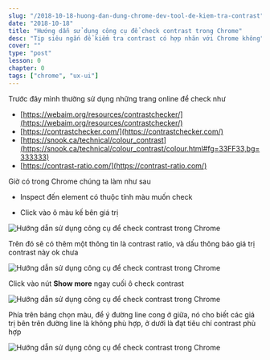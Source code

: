 ```yaml
---
slug: "/2018-10-18-huong-dan-dung-chrome-dev-tool-de-kiem-tra-contrast"
date: "2018-10-18"
title: "Hướng dẫn sử dụng công cụ để check contrast trong Chrome"
desc: "Tip siêu ngắn để kiểm tra contrast có hợp nhãn với Chrome không"
cover: ""
type: "post"
lesson: 0
chapter: 0
tags: ["chrome", "ux-ui"]
---
```


Trước đây mình thường sử dụng những trang online để check như 

- [https://webaim.org/resources/contrastchecker/](https://webaim.org/resources/contrastchecker/)
- [https://contrastchecker.com/](https://contrastchecker.com/)
- [https://snook.ca/technical/colour_contrast](https://snook.ca/technical/colour_contrast/colour.html#fg=33FF33,bg=333333)
- [https://contrast-ratio.com/](https://contrast-ratio.com/)

Giờ có trong Chrome chúng ta làm như sau

- Inspect đến element có thuộc tính màu muốn check

- Click vào ô màu kế bên giá trị

![Hướng dẫn sử dụng công cụ để check contrast trong Chrome](https://cms-assets.tutsplus.com/uploads/users/53/posts/31504/image/opencolorpicker.png)

Trên đó sẽ có thêm một thông tin là contrast ratio, và dấu thông báo giá trị contrast này ok chưa

![Hướng dẫn sử dụng công cụ để check contrast trong Chrome](https://cms-assets.tutsplus.com/uploads/users/53/posts/31504/image/contrastratioreadout.png)

Click vào nút **Show more** ngay cuối ô check contrast

![Hướng dẫn sử dụng công cụ để check contrast trong Chrome](https://cms-assets.tutsplus.com/uploads/users/53/posts/31504/image/showmore.png)

Phía trên bảng chọn màu, để ý đường line cong ở giữa, nó cho biết các giá trị bên trên đường line là không phù hợp, ở dưới là đạt tiêu chí contrast phù hợp

![Hướng dẫn sử dụng công cụ để check contrast trong Chrome](https://cms-assets.tutsplus.com/uploads/users/53/posts/31504/image/lowerrating.png)
